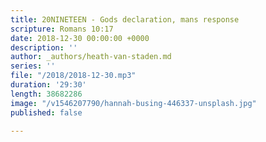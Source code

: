 ```yaml
---
title: 20NINETEEN - Gods declaration, mans response
scripture: Romans 10:17
date: 2018-12-30 00:00:00 +0000
description: ''
author: _authors/heath-van-staden.md
series: ''
file: "/2018/2018-12-30.mp3"
duration: '29:30'
length: 38682286
image: "/v1546207790/hannah-busing-446337-unsplash.jpg"
published: false

---
```

